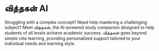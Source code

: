 # வித்தகன் AI
Struggling with a complex concept? Need help mastering a challenging subject? Meet வித்தகன், the AI-powered study companion designed to help students of all levels achieve academic success. வித்தகன் goes beyond simple rote learning, providing personalized support tailored to your individual needs and learning style.
